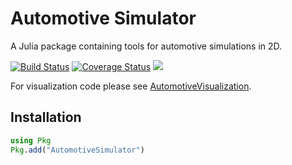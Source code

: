 # Automotive Simulator

A Julia package containing tools for automotive simulations in 2D.

[![Build Status](https://travis-ci.org/sisl/AutomotiveSimulator.jl.svg?branch=master)](https://travis-ci.org/sisl/AutomotiveSimulator.jl)
[![Coverage Status](https://coveralls.io/repos/github/sisl/AutomotiveSimulator.jl/badge.svg?branch=master)](https://coveralls.io/github/sisl/AutomotiveSimulator.jl?branch=master)
[![](https://img.shields.io/badge/docs-latest-blue.svg)](https://sisl.github.io/AutomotiveSimulator.jl/latest)

For visualization code please see [AutomotiveVisualization](https://github.com/sisl/AutomotiveVisualization.jl).

## Installation 

```julia 
using Pkg
Pkg.add("AutomotiveSimulator")
```
